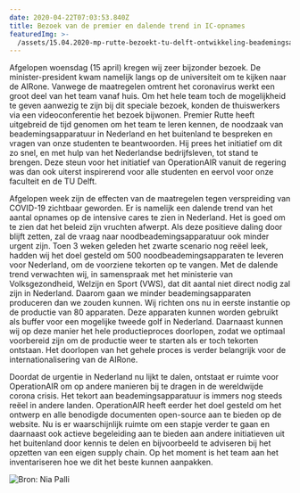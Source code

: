 ```yaml
---
date: 2020-04-22T07:03:53.840Z
title: Bezoek van de premier en dalende trend in IC-opnames
featuredImg: >-
  /assets/15.04.2020-mp-rutte-bezoekt-tu-delft-ontwikkeling-beademingsapparatuur-door-studenten-7597.jpg
---
```

<!--StartFragment-->

Afgelopen woensdag (15 april) kregen wij zeer bijzonder bezoek. De minister-president kwam namelijk langs op de universiteit om te kijken naar de AIRone. Vanwege de maatregelen omtrent het coronavirus werkt een groot deel van het team vanaf huis. Om het hele team toch de mogelijkheid te geven aanwezig te zijn bij dit speciale bezoek, konden de thuiswerkers via een videoconferentie het bezoek bijwonen. Premier Rutte heeft uitgebreid de tijd genomen om het team te leren kennen, de noodzaak van beademingsapparatuur in Nederland en het buitenland te bespreken en vragen van onze studenten te beantwoorden. Hij prees het initiatief om dit zo snel, en met hulp van het Nederlandse bedrijfsleven, tot stand te brengen. Deze steun voor het initiatief van OperationAIR vanuit de regering was dan ook uiterst inspirerend voor alle studenten en eervol voor onze faculteit en de TU Delft.

Afgelopen week zijn de effecten van de maatregelen tegen verspreiding van COVID-19 zichtbaar geworden. Er is namelijk een dalende trend van het aantal opnames op de intensive cares te zien in Nederland. Het is goed om te zien dat het beleid zijn vruchten afwerpt. Als deze positieve daling door blijft zetten, zal de vraag naar noodbeademingsapparatuur ook minder urgent zijn. Toen 3 weken geleden het zwarte scenario nog reëel leek, hadden wij het doel gesteld om 500 noodbeademingsapparaten te leveren voor Nederland, om de voorziene tekorten op te vangen. Met de dalende trend verwachten wij, in samenspraak met het ministerie van Volksgezondheid, Welzijn en Sport (VWS), dat dit aantal niet direct nodig zal zijn in Nederland. Daarom gaan we minder beademingsapparaten produceren dan we zouden kunnen. Wij richten ons nu in eerste instantie op de productie van 80 apparaten. Deze apparaten kunnen worden gebruikt als buffer voor een mogelijke tweede golf in Nederland. Daarnaast kunnen wij op deze manier het hele productieproces doorlopen, zodat we optimaal voorbereid zijn om de productie weer te starten als er toch tekorten ontstaan. Het doorlopen van het gehele proces is verder belangrijk voor de internationalisering van de AIRone.

Doordat de urgentie in Nederland nu lijkt te dalen, ontstaat er ruimte voor OperationAIR om op andere manieren bij te dragen in de wereldwijde corona crisis. Het tekort aan beademingsapparatuur is immers nog steeds reëel in andere landen. OperationAIR heeft eerder het doel gesteld om het ontwerp en alle benodigde documenten open-source aan te bieden op de website. Nu is er waarschijnlijk ruimte om een stapje verder te gaan en daarnaast ook actieve begeleiding aan te bieden aan andere initiatieven uit het buitenland door kennis te delen en bijvoorbeeld te adviseren bij het opzetten van een eigen supply chain. Op het moment is het team aan het inventariseren hoe we dit het beste kunnen aanpakken.

<!--EndFragment-->

![](/assets/15.04.2020-mp-rutte-bezoekt-tu-delft-ontwikkeling-beademingsapparatuur-door-studenten-7597.jpg "Bron: Nia Palli")